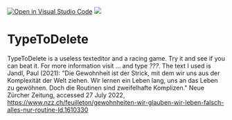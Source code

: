 [![Open in Visual Studio Code](https://classroom.github.com/assets/open-in-vscode-c66648af7eb3fe8bc4f294546bfd86ef473780cde1dea487d3c4ff354943c9ae.svg)](https://classroom.github.com/online_ide?assignment_repo_id=8045050&assignment_repo_type=AssignmentRepo)
![](https://img.shields.io/badge/Built%20%40-HAWK-brightgreen?style=flat)
# TypeToDelete

TypeToDelete is a useless texteditor and a racing game. Try it and see if you can beat it. For more information visit ... and type *???*. The text I used is Jandl, Paul (2021): "Die Gewohnheit ist der Strick, mit dem wir uns aus der Komplexität der Welt ziehen. Wir lernen ein Leben lang, uns an das Leben zu gewöhnen. Doch die Routinen sind zweifelhafte Komplizen." Neue Zürcher Zeitung, accessed 27 July 2022, https://www.nzz.ch/feuilleton/gewohnheiten-wir-glauben-wir-leben-falsch-alles-nur-routine-ld.1610330